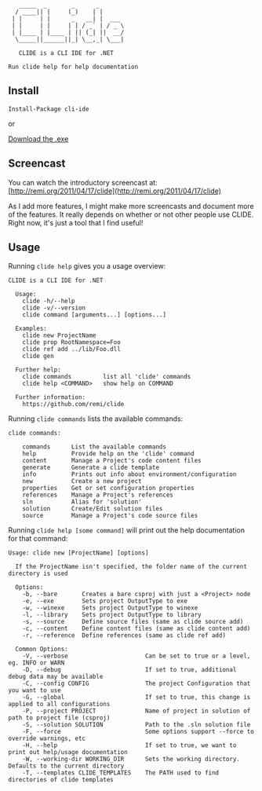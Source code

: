        _____  _       _      _       
      / ____|| |     (_)    | |      
     | |     | |      _   __| |  ___ 
     | |     | |     | | / _` | / _ \
     | |____ | |____ | || (_| ||  __/
      \_____||______||_| \__,_| \___|           
    
       CLIDE is a CLI IDE for .NET
    
    Run clide help for help documentation

Install
-------

    Install-Package cli-ide

or

[Download the .exe](https://github.com/remi/clide/raw/releases/bin/Release/clide.exe)

Screencast
----------

You can watch the introductory screencast at: [http://remi.org/2011/04/17/clide](http://remi.org/2011/04/17/clide)

As I add more features, I might make more screencasts and document more of the features. 
It really depends on whether or not other people use CLIDE.  Right now, it's just a tool that I find useful!

Usage
-----

Running `clide help` gives you a usage overview:

    CLIDE is a CLI IDE for .NET
    
      Usage:
        clide -h/--help
        clide -v/--version
        clide command [arguments...] [options...]
    
      Examples:
        clide new ProjectName
        clide prop RootNamespace=Foo
        clide ref add ../lib/Foo.dll
        clide gen
    
      Further help:
        clide commands         list all 'clide' commands
        clide help <COMMAND>   show help on COMMAND
    
      Further information:
        https://github.com/remi/clide

Running `clide commands` lists the available commands:

    clide commands:
    
        commands      List the available commands
        help          Provide help on the 'clide' command
        content       Manage a Project's code content files
        generate      Generate a clide template
        info          Prints out info about environment/configuration
        new           Create a new project
        properties    Get or set configuration properties
        references    Manage a Project's references
        sln           Alias for 'solution'
        solution      Create/Edit solution files
        source        Manage a Project's code source files

Running `clide help [some command]` will print out the help documentation for that command:

    Usage: clide new [ProjectName] [options]
    
      If the ProjectName isn't specified, the folder name of the current directory is used
    
      Options:
        -b, --bare       Creates a bare csproj with just a <Project> node
        -e, --exe        Sets project OutputType to exe
        -w, --winexe     Sets project OutputType to winexe
        -l, --library    Sets project OutputType to library
        -s, --source     Define source files (same as clide source add)
        -c, --content    Define content files (same as clide content add)
        -r, --reference  Define references (same as clide ref add)
    
      Common Options:
        -V, --verbose                      Can be set to true or a level, eg. INFO or WARN
        -D, --debug                        If set to true, additional debug data may be available
        -C, --config CONFIG                The project Configuration that you want to use
        -G, --global                       If set to true, this change is applied to all configurations
        -P, --project PROJECT              Name of project in solution of path to project file (csproj)
        -S, --solution SOLUTION            Path to the .sln solution file
        -F, --force                        Some options support --force to override warnings, etc
        -H, --help                         If set to true, we want to print out help/usage documentation
        -W, --working-dir WORKING_DIR      Sets the working directory. Defaults to the current directory
        -T, --templates CLIDE_TEMPLATES    The PATH used to find directories of clide templates
